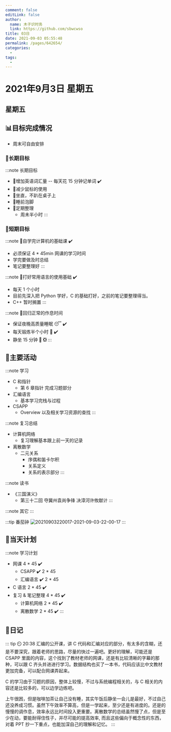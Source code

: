 ```yaml
---
comment: false
editLink: false
author: 
  name: 木子识时务
  link: https://github.com/sbwcwso
title: 03日
date: 2021-09-03 05:55:48
permalink: /pages/642654/
categories: 
  - 
tags: 
  - 
---
```


# 2021年9月3日 星期五

## 星期五

## 📊目标完成情况

- 周末可自由安排

### 🐺长期目标

:::note 长期目标
- 🚢增加英语词汇量 -- 每天花 15 分钟记单词  ✔️
- 🚢减少鼠标的使用
- 🚢坐直，不趴在桌子上
- 🚢睡前泡脚
- 🚢定期整理
  - 周未半小时
:::

### 🐆短期目标

:::note 🚗自学完计算机的基础课  ✔️
- 必须保证 4 * 45min 网课的学习时间
- 学完要做及时总结
- 笔记要整理好
:::

:::note 🚗打好常用语言的使用基础  ✔️
- 每天 1 个小时
- 目前先深入把 Python 学好，C 的基础打好，之前的笔记要整理得当。
- C++ 暂时搁置
:::

:::note 🚗回归正常的作息时间
- 保证夜晚高质量睡眠 😴  ✔️
- 每天锻炼半个小时 🏃  ✔️
- 静坐 15 分钟 🙏  ❎
:::

## 🏃主要活动

:::note 学习
- C 和指针
  - 第 6 章指针 完成习题部分
- 汇编语言
  - 基本学习完栈与过程
- CSAPP
  - Overview 以及相关学习资源的查找
:::

:::note 复习总结
- 计算机网络
  - 复习理解基本跟上前一天的记录
- 离散数学
  - 二元关系
    - 序偶和笛卡尔积
    - 关系定义
    - 关系的表示部分
:::

:::note 读书
- 《三国演义》
  - 第三十二回 夺冀州袁尚争锋  决漳河许攸献计
:::

:::note 其它
:::

:::tip 番茄钟
![20210903220017-2021-09-03-22-00-17](https://cdn.jsdelivr.net/gh/sbwcwso/PicBed@master/20210903220017-2021-09-03-22-00-17.png)
:::

## 📓当天计划

:::note 学习计划
- 网课 4 * 45  ✔️
  - CSAPP  ✔️ 2 * 45
  - 汇编语言  ✔️ 2 * 45
- C 语言 2 * 45  ✔️
- 复习 & 笔记整理 4 * 45  ✔️
  - 计算机网络 2 * 45 ✔️
  - 离散数学 2 * 45 ✔️
:::

## 🤔日记

::: tip ⏲️ 20:38
汇编的公开课，讲 C 代码和汇编对应的部分，有太多的含糊，还是不要深究，跟着老师的思路，尽量的快过一遍吧。更好的理解，可能还是 CSAPP 里面的内容，这个找到了教材老师的网课，还是有比较清晰的字幕的那种，可以跟 C 齐头并进进行学习。数据结构也买了一本书，代码应该比中文教材更加完备，可以配合网课弄起来。

C 的学习由于习题的原因，整体上较慢，不过与系统编程相关的，与 C 相关的内容还是比较多的，可以边学边练吧。

上午很困，但是咖啡加茶让自己没有睡，其实午饭后静坐一会儿是最好，不过自己还没养成习惯。虽然下午效率不算高，但是一学起来，至少还是有进度的。还是的慢慢的调作息，效率永远比时间投入更重要。离散数学的总结虽然慢了点，但是至少在动，要能耐得住性子，并尽可能的提高效率, 而且这些偏向于概念性的东西，对着 PPT 抄一下重点，也能加深自己的理解和记忆。
:::
